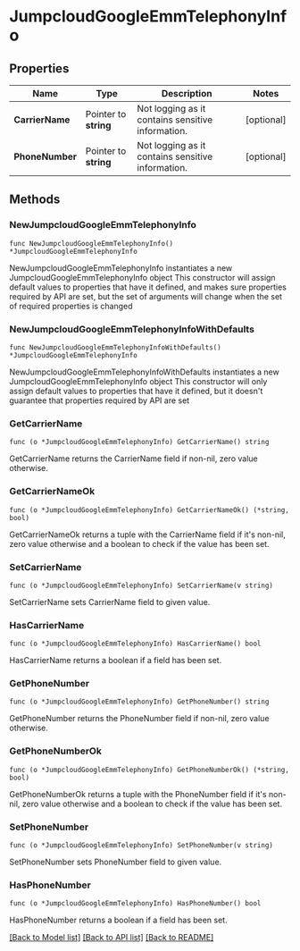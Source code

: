 # JumpcloudGoogleEmmTelephonyInfo

## Properties

Name | Type | Description | Notes
------------ | ------------- | ------------- | -------------
**CarrierName** | Pointer to **string** | Not logging as it contains sensitive information. | [optional] 
**PhoneNumber** | Pointer to **string** | Not logging as it contains sensitive information. | [optional] 

## Methods

### NewJumpcloudGoogleEmmTelephonyInfo

`func NewJumpcloudGoogleEmmTelephonyInfo() *JumpcloudGoogleEmmTelephonyInfo`

NewJumpcloudGoogleEmmTelephonyInfo instantiates a new JumpcloudGoogleEmmTelephonyInfo object
This constructor will assign default values to properties that have it defined,
and makes sure properties required by API are set, but the set of arguments
will change when the set of required properties is changed

### NewJumpcloudGoogleEmmTelephonyInfoWithDefaults

`func NewJumpcloudGoogleEmmTelephonyInfoWithDefaults() *JumpcloudGoogleEmmTelephonyInfo`

NewJumpcloudGoogleEmmTelephonyInfoWithDefaults instantiates a new JumpcloudGoogleEmmTelephonyInfo object
This constructor will only assign default values to properties that have it defined,
but it doesn't guarantee that properties required by API are set

### GetCarrierName

`func (o *JumpcloudGoogleEmmTelephonyInfo) GetCarrierName() string`

GetCarrierName returns the CarrierName field if non-nil, zero value otherwise.

### GetCarrierNameOk

`func (o *JumpcloudGoogleEmmTelephonyInfo) GetCarrierNameOk() (*string, bool)`

GetCarrierNameOk returns a tuple with the CarrierName field if it's non-nil, zero value otherwise
and a boolean to check if the value has been set.

### SetCarrierName

`func (o *JumpcloudGoogleEmmTelephonyInfo) SetCarrierName(v string)`

SetCarrierName sets CarrierName field to given value.

### HasCarrierName

`func (o *JumpcloudGoogleEmmTelephonyInfo) HasCarrierName() bool`

HasCarrierName returns a boolean if a field has been set.

### GetPhoneNumber

`func (o *JumpcloudGoogleEmmTelephonyInfo) GetPhoneNumber() string`

GetPhoneNumber returns the PhoneNumber field if non-nil, zero value otherwise.

### GetPhoneNumberOk

`func (o *JumpcloudGoogleEmmTelephonyInfo) GetPhoneNumberOk() (*string, bool)`

GetPhoneNumberOk returns a tuple with the PhoneNumber field if it's non-nil, zero value otherwise
and a boolean to check if the value has been set.

### SetPhoneNumber

`func (o *JumpcloudGoogleEmmTelephonyInfo) SetPhoneNumber(v string)`

SetPhoneNumber sets PhoneNumber field to given value.

### HasPhoneNumber

`func (o *JumpcloudGoogleEmmTelephonyInfo) HasPhoneNumber() bool`

HasPhoneNumber returns a boolean if a field has been set.


[[Back to Model list]](../README.md#documentation-for-models) [[Back to API list]](../README.md#documentation-for-api-endpoints) [[Back to README]](../README.md)


